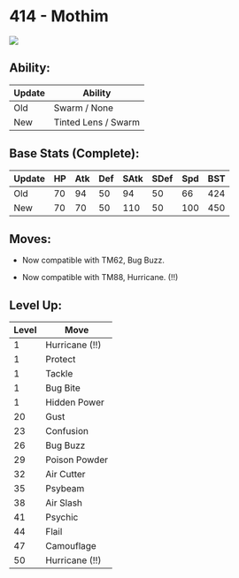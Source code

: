 # 414 - Mothim
![][414]

## Ability:

Update | Ability
---    | ---
Old    | Swarm / None
New    | Tinted Lens / Swarm

## Base Stats (Complete):

Update | HP | Atk | Def | SAtk | SDef | Spd | BST
---    | ---| --- | --- | ---  | ---  | --- | ---
Old    | 70 |  94 |  50 |  94  |  50  |  66  |  424
New    | 70 |  70 |  50 |  110  |  50  |  100  |  450

## Moves:

 - Now compatible with TM62, Bug Buzz.

 - Now compatible with TM88, Hurricane. (!!)

## Level Up:

Level | Move
---   | ---
  1   | Hurricane (!!)
  1   | Protect
  1   | Tackle
  1   | Bug Bite
  1   | Hidden Power
 20   | Gust
 23   | Confusion
 26   | Bug Buzz
 29   | Poison Powder
 32   | Air Cutter
 35   | Psybeam
 38   | Air Slash
 41   | Psychic
 44   | Flail
 47   | Camouflage
 50   | Hurricane (!!)



[414]: /img/pokemon/414.png
